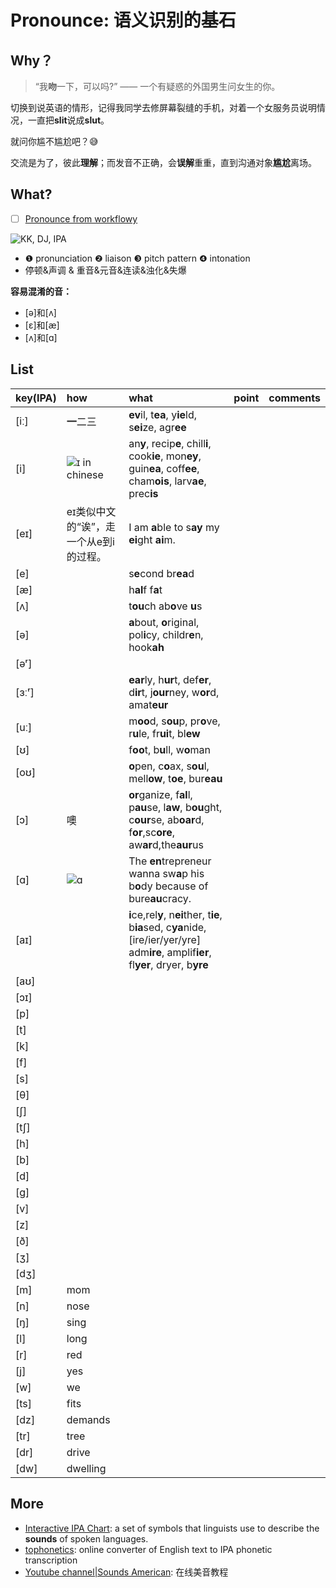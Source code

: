 # Pronounce: 语义识别的基石

## Why？

> “我**吻**一下，可以吗?”  —— 一个有疑惑的外国男生问女生的你。

切换到说英语的情形，记得我同学去修屏幕裂缝的手机，对着一个女服务员说明情况，一直把**slit**说成**slut**。

就问你尴不尴尬吧？😅

交流是为了，彼此**理解**；而发音不正确，会**误解**重重，直到沟通对象**尴尬**离场。

## What?

- [ ] [Pronounce from workflowy](https://workflowy.com/s/BZDH.3WnFc2lF9o)

![KK, DJ, IPA](https://i.imgur.com/dgSqVyA.png)

* ❶  pronunciation ❷ liaison ❸ pitch pattern ❹ intonation 
* 停顿&声调 & 重音&元音&连读&浊化&失爆

**容易混淆的音：**

* [ə]和[ʌ] 
* [ɛ]和[æ]
* [ʌ]和[ɑ]

## List

|key(IPA)|how|what|point|comments|
|:--|:--|:--|:--|:--|
|[iː]|**一**二三| **ev**il, t**ea**, y**ie**ld, s**ei**ze, agr**ee** |||
|[i]|![ɪ in chinese](https://i.imgur.com/9qNxLQp.jpg)| an**y**, recip**e**, chill**i**, cook**ie**, mon**ey**, guin**ea**, coff**ee**, cham**ois**, larv**ae**, prec**is** |
|[eɪ]|eɪ类似中文的“诶”，走一个从e到i的过程。|I am **a**ble to s**ay** my **ei**ght **ai**m.||
|[e]||s**e**cond br**ea**d||
|[æ]|| h**al**f f**a**t|
|[ʌ]|| t**ou**ch ab**o**ve **u**s||
|[ə]|| **a**bout, **o**riginal, pol**i**cy, childr**e**n, hook**ah** ||
|[əʳ]||||
|[ɜːʳ]||**ear**ly, h**ur**t, def**er**, d**ir**t, j**our**ney, w**or**d, amat**eur** |
|[uː]||m**oo**d, s**ou**p, pr**o**ve, r**u**le, fr**ui**t, bl**ew**|
|[ʊ]||f**oo**t, b**u**ll, w**o**man|
|[oʊ]||**o**pen, c**o**ax,  s**ou**l, mell**ow**, t**oe**, bur**eau**|
|[ɔ]|噢|**or**ganize, f**al**l, p**au**se, l**aw**, b**ou**ght, c**our**se, ab**oar**d, f**or**,sc**ore**,  aw**ar**d,the**aur**us||
|[ɑ]|![ɑ](https://i.imgur.com/zEByL68.png)|The **en**trepreneur wanna sw**a**p his b**o**dy because of bure**au**cracy.|
|[aɪ]||**i**ce,rel**y**, n**ei**ther, t**ie**, b**ia**sed, c**ya**nide, [ire/ier/yer/yre] adm**ire**, amplif**ier**, fl**yer**, dryer, b**yre**|||
|[aʊ]|||
|[ɔɪ]||
|[p]||
|[t]|||
|[k]||
|[f]|
|[s]|
|[θ]||
|[ʃ]||
|[tʃ]|
|[h]||
|[b]||
|[d]|
|[g]||
|[v]|
|[z]|
|[ð]||
|[ʒ]||
|[dʒ]||
|[m]|mom
|[n]|nose
|[ŋ]|sing
|[l]|long
|[r]|red
|[j]|yes
|[w]|we
|[ts]| fits
|[dz]| demands
|[tr]| tree
|[dr]| drive
|[dw]| dwelling

## More 

* [Interactive IPA Chart](http://www.ipachart.com/): a set of symbols that linguists use to describe the **sounds** of spoken languages.
* [tophonetics](https://tophonetics.com/): online converter of English text to IPA phonetic transcription
* [Youtube channel|Sounds American](https://www.youtube.com/channel/UC-MSYk9R94F3TMuKAnQ7dDg/featured ): 在线美音教程

